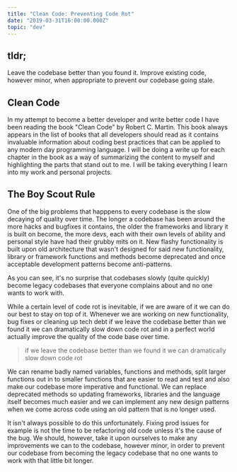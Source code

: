 ```yaml
---
title: "Clean Code: Preventing Code Rot"
date: "2019-03-31T16:00:00.000Z"
topic: "dev"
---
```


## tldr;
Leave the codebase better than you found it. Improve existing code, however minor, when appropriate to prevent our codebase going stale.

## Clean Code
In my attempt to become a better developer and write better code I have been reading the book "Clean Code" by Robert C. Martin. This book always appears in the list of books that all developers should read as it contains invaluable information about coding best practices that can be applied to any modern day programming language. I will be doing a write up for each chapter in the book as a way of summarizing the content to myself and highlighting the parts that stand out to me. I will be taking everything I learn into my work and personal projects.

## The Boy Scout Rule
One of the big problems that happpens to every codebase is the slow decaying of quality over time. The longer a codebase has been around the more hacks and bugfixes it contains, the older the frameworks and library it is built on become, the more devs, each with their own levels of ability and personal style have had their grubby mits on it. New flashy functionality is built upon old architecture that wasn't designed for said new functionality, library or framework functions and methods become deprecated and once acceptable development patterns become anti-patterns.

As you can see, it's no surprise that codebases slowly (quite quickly) become legacy codebases that everyone complains about and no one wants to work with.

While a certain level of code rot is inevitable, if we are aware of it we can do our best to stay on top of it. Whenever we are working on new functionality, bug fixes or cleaning up tech debt if we leave the codebase better than we found it we can dramatically slow down code rot and in a perfect world actually improve the quality of the code base over time.

> if we leave the codebase better than we found it we can dramatically slow down code rot

We can rename badly named variables, functions and methods, split larger functions out in to smaller functions that are easier to read and test and also make our codebase more imperative and functional. We can replace deprecated methods so updating frameworks, libraries and the language itself  becomes much easier and we can implement any new design patterns when we come across code using an old pattern that is no longer used.

It isn't always possible to do this unfortunately. Fixing prod issues for example is not the time to be refactoring old code unless it's the cause of the bug. We should, however, take it upon ourselves to make any improvements we can to the codebase, however minor, in order to prevent our codebase from becoming the legacy codebase that no one wants to work with that little bit longer.